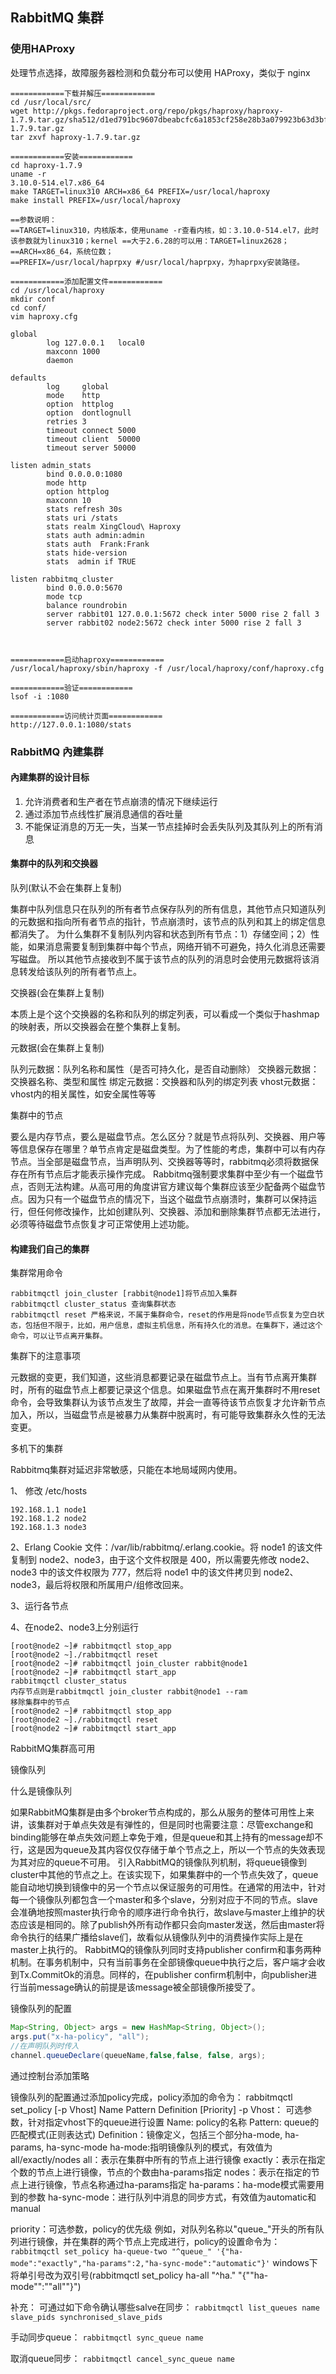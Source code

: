 
## RabbitMQ 集群

### 使用HAProxy 

处理节点选择，故障服务器检测和负载分布可以使用 HAProxy，类似于 nginx

```
============下载并解压============
cd /usr/local/src/
wget http://pkgs.fedoraproject.org/repo/pkgs/haproxy/haproxy-1.7.9.tar.gz/sha512/d1ed791bc9607dbeabcfc6a1853cf258e28b3a079923b63d3bf97504dd59e64a5f5f44f9da968c23c12b4279e8d45ff3bd39418942ca6f00d9d548c9a0ccfd73/haproxy-1.7.9.tar.gz
tar zxvf haproxy-1.7.9.tar.gz

============安装============
cd haproxy-1.7.9
uname -r
3.10.0-514.el7.x86_64
make TARGET=linux310 ARCH=x86_64 PREFIX=/usr/local/haproxy
make install PREFIX=/usr/local/haproxy

==参数说明：
==TARGET=linux310，内核版本，使用uname -r查看内核，如：3.10.0-514.el7，此时该参数就为linux310；kernel ==大于2.6.28的可以用：TARGET=linux2628；
==ARCH=x86_64，系统位数；
==PREFIX=/usr/local/haprpxy #/usr/local/haprpxy，为haprpxy安装路径。

============添加配置文件============
cd /usr/local/haproxy
mkdir conf
cd conf/
vim haproxy.cfg
 
global
        log 127.0.0.1   local0
        maxconn 1000
        daemon
 
defaults
        log     global
        mode    http
        option  httplog
        option  dontlognull
        retries 3
        timeout connect 5000
        timeout client  50000
        timeout server 50000
 
listen admin_stats
        bind 0.0.0.0:1080
        mode http
        option httplog
        maxconn 10
        stats refresh 30s
        stats uri /stats
        stats realm XingCloud\ Haproxy
        stats auth admin:admin
        stats auth  Frank:Frank
        stats hide-version
        stats  admin if TRUE
		
listen rabbitmq_cluster
        bind 0.0.0.0:5670
        mode tcp
        balance roundrobin
		server rabbit01 127.0.0.1:5672 check inter 5000 rise 2 fall 3
		server rabbit02 node2:5672 check inter 5000 rise 2 fall 3
        
		
		
============启动haproxy============
/usr/local/haproxy/sbin/haproxy -f /usr/local/haproxy/conf/haproxy.cfg

============验证============
lsof -i :1080

============访问统计页面============
http://127.0.0.1:1080/stats
```

### RabbitMQ 內建集群

#### 內建集群的设计目标

1. 允许消费者和生产者在节点崩溃的情况下继续运行
2. 通过添加节点线性扩展消息通信的吞吐量
3. 不能保证消息的万无一失，当某一节点挂掉时会丢失队列及其队列上的所有消息

#### 集群中的队列和交换器

队列(默认不会在集群上复制)

集群中队列信息只在队列的所有者节点保存队列的所有信息，其他节点只知道队列的元数据和指向所有者节点的指针，节点崩溃时，该节点的队列和其上的绑定信息都消失了。
为什么集群不复制队列内容和状态到所有节点：1）存储空间；2）性能，如果消息需要复制到集群中每个节点，网络开销不可避免，持久化消息还需要写磁盘。
所以其他节点接收到不属于该节点的队列的消息时会使用元数据将该消息转发给该队列的所有者节点上。

交换器(会在集群上复制)

本质上是个这个交换器的名称和队列的绑定列表，可以看成一个类似于hashmap的映射表，所以交换器会在整个集群上复制。

元数据(会在集群上复制)

队列元数据：队列名称和属性（是否可持久化，是否自动删除）
交换器元数据：交换器名称、类型和属性
绑定元数据：交换器和队列的绑定列表
vhost元数据：vhost内的相关属性，如安全属性等等

集群中的节点

要么是内存节点，要么是磁盘节点。怎么区分？就是节点将队列、交换器、用户等等信息保存在哪里？单节点肯定是磁盘类型。为了性能的考虑，集群中可以有内存节点。当全部是磁盘节点，当声明队列、交换器等等时，rabbitmq必须将数据保存在所有节点后才能表示操作完成。
Rabbitmq强制要求集群中至少有一个磁盘节点，否则无法构建。从高可用的角度讲官方建议每个集群应该至少配备两个磁盘节点。因为只有一个磁盘节点的情况下，当这个磁盘节点崩溃时，集群可以保持运行，但任何修改操作，比如创建队列、交换器、添加和删除集群节点都无法进行，必须等待磁盘节点恢复才可正常使用上述功能。


#### 构建我们自己的集群

集群常用命令
```
rabbitmqctl join_cluster [rabbit@node1]将节点加入集群
rabbitmqctl cluster_status 查询集群状态
rabbitmqctl reset 严格来说，不属于集群命令，reset的作用是将node节点恢复为空白状态，包括但不限于，比如，用户信息，虚拟主机信息，所有持久化的消息。在集群下，通过这个命令，可以让节点离开集群。
```

集群下的注意事项

元数据的变更，我们知道，这些消息都要记录在磁盘节点上。当有节点离开集群时，所有的磁盘节点上都要记录这个信息。如果磁盘节点在离开集群时不用reset命令，会导致集群认为该节点发生了故障，并会一直等待该节点恢复才允许新节点加入，所以，当磁盘节点是被暴力从集群中脱离时，有可能导致集群永久性的无法变更。


多机下的集群

Rabbitmq集群对延迟非常敏感，只能在本地局域网内使用。

1、	修改 /etc/hosts
```
192.168.1.1 node1
192.168.1.2 node2
192.168.1.3 node3
```

2、Erlang Cookie 文件：/var/lib/rabbitmq/.erlang.cookie。将 node1 的该文件复制到 node2、node3，由于这个文件权限是 400，所以需要先修改 node2、node3 中的该文件权限为 777，然后将 node1 中的该文件拷贝到 node2、node3，最后将权限和所属用户/组修改回来。

3、运行各节点

4、在node2、node3上分别运行
```
[root@node2 ~]# rabbitmqctl stop_app
[root@node2 ~]./rabbitmqctl reset
[root@node2 ~]# rabbitmqctl join_cluster rabbit@node1
[root@node2 ~]# rabbitmqctl start_app
rabbitmqctl cluster_status
内存节点则是rabbitmqctl join_cluster rabbit@node1 --ram
移除集群中的节点
[root@node2 ~]# rabbitmqctl stop_app
[root@node2 ~]./rabbitmqctl reset
[root@node2 ~]# rabbitmqctl start_app
```

RabbitMQ集群高可用

镜像队列

什么是镜像队列

如果RabbitMQ集群是由多个broker节点构成的，那么从服务的整体可用性上来讲，该集群对于单点失效是有弹性的，但是同时也需要注意：尽管exchange和binding能够在单点失效问题上幸免于难，但是queue和其上持有的message却不行，这是因为queue及其内容仅仅存储于单个节点之上，所以一个节点的失效表现为其对应的queue不可用。
引入RabbitMQ的镜像队列机制，将queue镜像到cluster中其他的节点之上。在该实现下，如果集群中的一个节点失效了，queue能自动地切换到镜像中的另一个节点以保证服务的可用性。在通常的用法中，针对每一个镜像队列都包含一个master和多个slave，分别对应于不同的节点。slave会准确地按照master执行命令的顺序进行命令执行，故slave与master上维护的状态应该是相同的。除了publish外所有动作都只会向master发送，然后由master将命令执行的结果广播给slave们，故看似从镜像队列中的消费操作实际上是在master上执行的。
RabbitMQ的镜像队列同时支持publisher confirm和事务两种机制。在事务机制中，只有当前事务在全部镜像queue中执行之后，客户端才会收到Tx.CommitOk的消息。同样的，在publisher confirm机制中，向publisher进行当前message确认的前提是该message被全部镜像所接受了。

镜像队列的配置

```java
Map<String, Object> args = new HashMap<String, Object>();
args.put("x-ha-policy", "all");
//在声明队列时传入
channel.queueDeclare(queueName,false,false, false, args);
```

通过控制台添加策略

镜像队列的配置通过添加policy完成，policy添加的命令为：
rabbitmqctl set_policy [-p Vhost] Name Pattern Definition [Priority]
-p Vhost： 可选参数，针对指定vhost下的queue进行设置
Name: policy的名称
Pattern: queue的匹配模式(正则表达式)
Definition：镜像定义，包括三个部分ha-mode, ha-params, ha-sync-mode
ha-mode:指明镜像队列的模式，有效值为 all/exactly/nodes
    all：表示在集群中所有的节点上进行镜像
    exactly：表示在指定个数的节点上进行镜像，节点的个数由ha-params指定
    nodes：表示在指定的节点上进行镜像，节点名称通过ha-params指定
ha-params：ha-mode模式需要用到的参数
ha-sync-mode：进行队列中消息的同步方式，有效值为automatic和manual

priority：可选参数，policy的优先级
例如，对队列名称以"queue_"开头的所有队列进行镜像，并在集群的两个节点上完成进行，policy的设置命令为：
`rabbitmqctl set_policy ha-queue-two "^queue_" '{"ha-mode":"exactly","ha-params":2,"ha-sync-mode":"automatic"}'`
windows下将单引号改为双引号(rabbitmqctl set_policy ha-all "^ha." "{""ha-mode"":""all""}")

补充：
可通过如下命令确认哪些salve在同步：
`rabbitmqctl list_queues name slave_pids synchronised_slave_pids`

手动同步queue：
`rabbitmqctl sync_queue name`

取消queue同步：
`rabbitmqctl cancel_sync_queue name`

